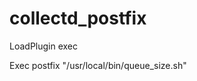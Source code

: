 # collectd_postfix

LoadPlugin exec

<Plugin exec>
  Exec postfix "/usr/local/bin/queue_size.sh"
</Plugin>
